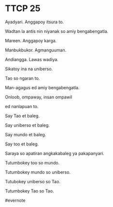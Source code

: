 # TTCP 25

Ayadyari. Anggapoy itsura to.

Wadtan la antis nin niyanak so amiy bengabengatla.

Mareen. Anggapoy karga.

Manbukbukor. Agmanguuman.

Andiangga. Lawas wadiya.

Sikatoy ina na uniberso.

Tao so ngaran to.

Man-agagus ed amiy bengabengatla.

Onloob, ompaway, insan ompawil

ed nanlapuan to.

Say Tao et baleg.

Say uniberso et baleg.

Say mundo et baleg.

Say too et baleg.

Saraya so apatiran angkakabaleg ya pakapanyari.

Tutumbokey too so mundo.

Tutumbokey mundo so uniberso.

Tutubokey uniberso so Tao.

Tutumbokey Tao so Tao.

\#evernote


